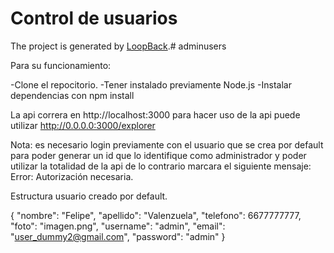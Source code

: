 # Control de usuarios

The project is generated by [LoopBack](http://loopback.io).# adminusers

Para su funcionamiento:

-Clone el repocitorio.
-Tener instalado previamente Node.js
-Instalar dependencias con npm install

La api correra en http://localhost:3000
para hacer uso de la api puede utilizar http://0.0.0.0:3000/explorer

Nota: es necesario login previamente con el usuario que se crea por default para poder generar un id que lo identifique
      como administrador y poder utilizar la totalidad de la api de lo contrario marcara el siguiente mensaje: Error: Autorización necesaria.

Estructura usuario creado por default.

{
  "nombre": "Felipe",
  "apellido": "Valenzuela",
  "telefono": 6677777777,
  "foto": "imagen.png",
  "username": "admin",
  "email": "user_dummy2@gmail.com",
  "password": "admin"
}
